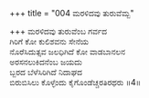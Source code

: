 +++
title = "004 ಮರಳಿದವು ತುರುವೆಮ್ಬ"

+++
ಮರಳಿದವು ತುರುವೆಂಬ ಗರ್ವದ  
ಗಿರಿಗೆ ಕೋ ಕುಲಿಶವನು ಸೇನೆಯ  
ನೊರೆಸಿದುತ್ಸವ ಜಲಧಿಗಿದೆ ಕೋ ವಾಡಬಾನಲನ  
ಅರಸನಲುಕಿದನೆಂಬ ಜಯದು  
ಬ್ಬರದ ಬೆಳೆಸಿರಿಗಿದೆ ನಿದಾಘದ  
ಬಿರುಬಿಸಿಲು ಕೊಳ್ಳೆಂದು ಕೈಗೊಂಡೆಚ್ಚರತಿರಥರು      ॥4॥
